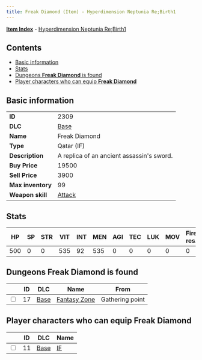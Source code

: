 ```yaml
---
title: Freak Diamond (Item) - Hyperdimension Neptunia Re;Birth1
---
```


[**Item Index**](/neptunia/rb1/item/index.html) - [Hyperdimension Neptunia Re;Birth1](/neptunia/rb1)

## Contents

- [Basic information](#basic-information)
- [Stats](#stats)
- [Dungeons **Freak Diamond** is found](#dungeons-freak-diamond-is-found)
- [Player characters who can equip **Freak Diamond**](#player-characters-who-can-equip-freak-diamond)
## Basic information

|   |   |
| -- | -- |
| **ID** | 2309 |
| **DLC** | [Base](/neptunia/rb1/dlc/1-base.html) |
| **Name** | Freak Diamond |
| **Type** | Qatar (IF) |
| **Description** | A replica of an ancient assassin's sword. |
| **Buy Price** | 19500 |
| **Sell Price** | 3900 |
| **Max inventory** | 99 |
| **Weapon skill** | [Attack](/neptunia/rb1/skill/1-2101-attack.html) |


## Stats

| HP | SP | STR | VIT | INT | MEN | AGI | TEC | LUK | MOV | Fire res. | Ice res. | Wind res. | Lightning res. |
| -- | -- | --- | --- | --- | --- | --- | --- | --- | --- | --------- | -------- | --------- | -------------- |
| 500 | 0 | 0 | 535 | 92 | 535 | 0 | 0 | 0 | 0 | 0 | 0 | 0 | 0 |


## Dungeons **Freak Diamond** is found

|    | ID | DLC | Name | From |
| -- | -- | --- | ---- | ---- |
| <input type="checkbox" id="rb1-dungeon-1-17" class="trackbox" /> | 17 | [Base](/neptunia/rb1/dlc/1-base.html) | [Fantasy Zone](/neptunia/rb1/dungeon/1-17-fantasy-zone.html) | Gathering point |


## Player characters who can equip **Freak Diamond**

|    | ID | DLC | Name |
| -- | -- | --- | ---- |
| <input type="checkbox" id="rb1-player-1-11" class="trackbox" /> | 11 | [Base](/neptunia/rb1/dlc/1-base.html) | [IF](/neptunia/rb1/player/1-11-if.html) |
